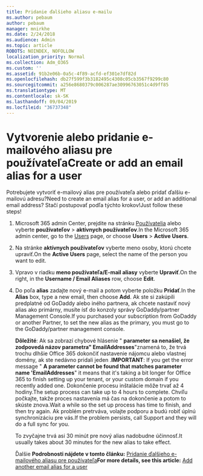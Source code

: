 ```yaml
---
title: Pridanie ďalšieho aliasu e-mailu
ms.author: pebaum
author: pebaum
manager: mnirkhe
ms.date: 2/24/2018
ms.audience: Admin
ms.topic: article
ROBOTS: NOINDEX, NOFOLLOW
localization_priority: Normal
ms.collection: Adm_O365
ms.custom: ''
ms.assetid: 91b2e06b-0a5c-4f89-acfd-ef301e7df82d
ms.openlocfilehash: db27f599f3b3182495c4308c05cb3567f9299c80
ms.sourcegitcommit: a256e8680379c006287ae30996763051c4d9ff85
ms.translationtype: MT
ms.contentlocale: sk-SK
ms.lasthandoff: 09/04/2019
ms.locfileid: "36737348"
---
```

# <a name="create-or-add-an-email-alias-for-a-user"></a><span data-ttu-id="d5b1a-102">Vytvorenie alebo pridanie e-mailového aliasu pre používateľa</span><span class="sxs-lookup"><span data-stu-id="d5b1a-102">Create or add an email alias for a user</span></span>

<span data-ttu-id="d5b1a-103">Potrebujete vytvoriť e-mailový alias pre používateľa alebo pridať ďalšiu e-mailovú adresu?</span><span class="sxs-lookup"><span data-stu-id="d5b1a-103">Need to create an email alias for a user, or add an additional email address?</span></span> <span data-ttu-id="d5b1a-104">Stačí postupovať podľa týchto krokov!</span><span class="sxs-lookup"><span data-stu-id="d5b1a-104">Just follow these steps!</span></span>
  
1. <span data-ttu-id="d5b1a-105">Microsoft 365 admin Center, prejdite na stránku [Používatelia](https://go.microsoft.com/fwlink/p/?linkid=834822) alebo vyberte **používateľov** \> **aktívnych používateľov**.</span><span class="sxs-lookup"><span data-stu-id="d5b1a-105">In the Microsoft 365 admin center, go to the [Users](https://go.microsoft.com/fwlink/p/?linkid=834822) page, or choose **Users** \> **Active Users**.</span></span>
    
2. <span data-ttu-id="d5b1a-106">Na stránke **aktívnych používateľov** vyberte meno osoby, ktorú chcete upraviť.</span><span class="sxs-lookup"><span data-stu-id="d5b1a-106">On the **Active Users** page, select the name of the person you want to edit.</span></span> 
    
3. <span data-ttu-id="d5b1a-107">Vpravo v riadku **meno používateľa/E-mail aliasy** vyberte **Upraviť**.</span><span class="sxs-lookup"><span data-stu-id="d5b1a-107">On the right, in the **Username / Email Aliases** row, choose **Edit**.</span></span>
    
4. <span data-ttu-id="d5b1a-108">Do poľa **alias** zadajte nový e-mail a potom vyberte položku **Pridať**.</span><span class="sxs-lookup"><span data-stu-id="d5b1a-108">In the **Alias** box, type a new email, then choose **Add**.</span></span> <span data-ttu-id="d5b1a-109">Ak ste si zakúpili predplatné od GoDaddy alebo iného partnera, ak chcete nastaviť nový alias ako primárny, musíte ísť do konzoly správy GoDaddy/partner Management Console.</span><span class="sxs-lookup"><span data-stu-id="d5b1a-109">If you purchased your subscription from GoDaddy or another Partner, to set the new alias as the primary, you must go to the GoDaddy/partner management console.</span></span> 
    
    <span data-ttu-id="d5b1a-110">**Dôležité**: Ak sa zobrazí chybové hlásenie " **parameter sa nenašiel, že zodpovedá názov parametra" EmailAddresses**"znamená to, že trvá trochu dlhšie Office 365 dokončiť nastavenie nájomcu alebo vlastnej domény, ak ste nedávno pridali jeden .</span><span class="sxs-lookup"><span data-stu-id="d5b1a-110">**IMPORTANT**: If you get the error message " **A parameter cannot be found that matches parameter name 'EmailAddresses**" it means that it's taking a bit longer for Office 365 to finish setting up your tenant, or your custom domain if you recently added one.</span></span> <span data-ttu-id="d5b1a-111">Dokončenie procesu inštalácie môže trvať až 4 hodiny.</span><span class="sxs-lookup"><span data-stu-id="d5b1a-111">The setup process can take up to 4 hours to complete.</span></span> <span data-ttu-id="d5b1a-112">Chvíľu počkajte, takže proces nastavenia má čas na dokončenie a potom to skúste znova.</span><span class="sxs-lookup"><span data-stu-id="d5b1a-112">Wait a while so the set up process has time to finish, and then try again.</span></span> <span data-ttu-id="d5b1a-113">Ak problém pretrváva, volajte podporu a budú robiť úplnú synchronizáciu pre vás.</span><span class="sxs-lookup"><span data-stu-id="d5b1a-113">If the problem persists, call Support and they will do a full sync for you.</span></span>
    
    <span data-ttu-id="d5b1a-114">To zvyčajne trvá asi 30 minút pre nový alias nadobudne účinnosť.</span><span class="sxs-lookup"><span data-stu-id="d5b1a-114">It usually takes about 30 minutes for the new alias to take effect.</span></span>
    
    <span data-ttu-id="d5b1a-115">Ďalšie **Podrobnosti nájdete v tomto článku:** [Pridanie ďalšieho e-mailového aliasu pre používateľa](https://docs.microsoft.com/office365/admin/email/add-another-email-alias-for-a-user)</span><span class="sxs-lookup"><span data-stu-id="d5b1a-115">**For more details, see this article:** [Add another email alias for a user](https://docs.microsoft.com/office365/admin/email/add-another-email-alias-for-a-user)</span></span>
    


